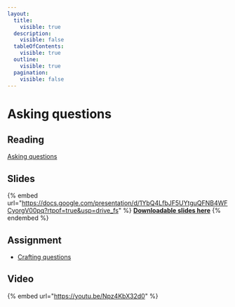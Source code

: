 ```yaml
---
layout:
  title:
    visible: true
  description:
    visible: false
  tableOfContents:
    visible: true
  outline:
    visible: true
  pagination:
    visible: false
---
```


# Asking questions

## Reading

[Asking questions](https://drive.google.com/file/d/1vaOXzMw4dzGbw0\_el9kW3Z59GW0rw-RC/view?usp=sharing)

## Slides

{% embed url="https://docs.google.com/presentation/d/1YbQ4LfbJF5UYtguQFNB4WFCyorgV00pq?rtpof=true&usp=drive_fs" %}
[**Downloadable slides here**](https://docs.google.com/presentation/d/1YbQ4LfbJF5UYtguQFNB4WFCyorgV00pq?rtpof=true\&usp=drive\_fs)
{% endembed %}

## Assignment

* [Crafting questions](https://docs.google.com/document/d/1YmvUtPBtZB2GO9uz6OrbmSgBk7MCHs1f/edit?usp=sharing\&ouid=100179871492576617561\&rtpof=true\&sd=true)

## Video

{% embed url="https://youtu.be/Npz4KbX32d0" %}
